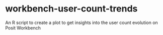 # workbench-user-count-trends
An R script to create a plot to get insights into the user count evolution on Posit Workbench
